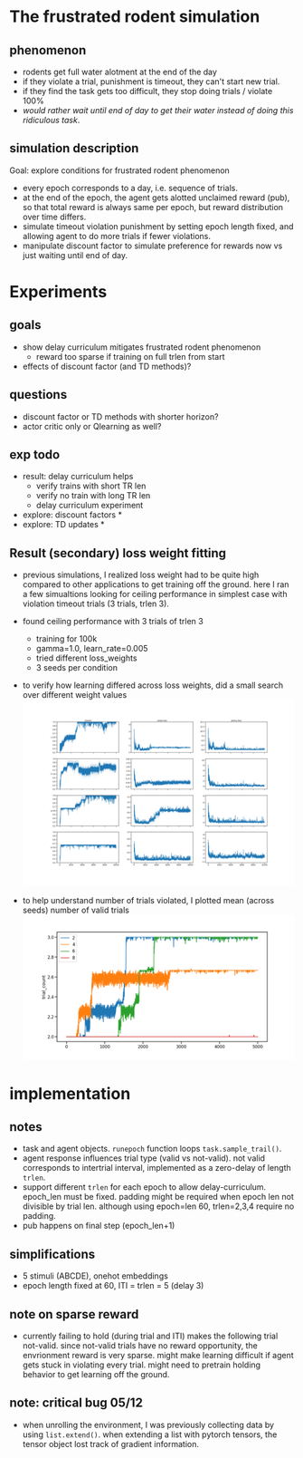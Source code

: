 # The frustrated rodent simulation

## phenomenon 
* rodents get full water alotment at the end of the day
* if they violate a trial, punishment is timeout, they can't start new trial. 
* if they find the task gets too difficult, they stop doing trials / violate 100% 
* _would rather wait until end of day to get their water instead of doing this ridiculous task_. 

## simulation description
Goal: explore conditions for frustrated rodent phenomenon 
* every epoch corresponds to a day, i.e. sequence of trials. 
* at the end of the epoch, the agent gets alotted unclaimed reward (pub), so that total reward is always same per epoch, but reward distribution over time differs.
* simulate timeout violation punishment by setting epoch length fixed, and allowing agent to do more trials if fewer violations.
* manipulate discount factor to simulate preference for rewards now vs just waiting until end of day.


# Experiments

## goals

* show delay curriculum mitigates frustrated rodent phenomenon
  * reward too sparse if training on full trlen from start
* effects of discount factor (and TD methods)? 

## questions
* discount factor or TD methods with shorter horizon?
* actor critic only or Qlearning as well?

## exp todo
* result: delay curriculum helps
  * verify trains with short TR len
  * verify no train with long TR len
  * delay curriculum experiment
* explore: discount factors
  * 
* explore: TD updates
  * 


## Result (secondary) loss weight fitting
* previous simulations, I realized loss weight had to be quite high compared to other applications to get training off the ground. here I ran a few simualtions looking for ceiling performance in simplest case with violation timeout trials (3 trials, trlen 3).

* found ceiling performance with 3 trials of trlen 3
  * training for 100k
  * gamma=1.0, learn_rate=0.005
  * tried different loss_weights
  * 3 seeds per condition

* to verify how learning differed across loss weights, did a small search over different weight values
![fit-pwm5-reward-LR0.005](figures/loss+reward-pwm5eplen9-REINFORCE-lrate_0.0050-6seeds-gridsearch_lossweight-1925923314.png)

* to help understand number of trials violated, I plotted mean (across seeds) number of valid trials
![fit-pwm5-trialcount-LR0.005](figures/trial_count-pwm5eplen9-REINFORCE-lrate_0.0050-6seeds-gridsearch_lossweight-1925923314.png)


# implementation 

## notes
* task and agent objects. `runepoch` function loops `task.sample_trail()`.
* agent response influences trial type (valid vs not-valid). not valid corresponds to intertrial interval, implemented as a zero-delay of length `trlen`.
* support different `trlen` for each epoch to allow delay-curriculum. epoch_len must be fixed. padding might be required when epoch len not divisible by trial len. although using epoch=len 60, trlen=2,3,4 require no padding.
* pub happens on final step (epoch_len+1)

## simplifications
* 5 stimuli (ABCDE), onehot embeddings
* epoch length fixed at 60, ITI = trlen = 5 (delay 3)

## note on sparse reward
* currently failing to hold (during trial and ITI) makes the following trial not-valid. since not-valid trials have no reward opportunity, the envrionment reward is very sparse. might make learning difficult if agent gets stuck in violating every trial. might need to pretrain holding behavior to get learning off the ground. 

## note: critical bug 05/12
* when unrolling the environment, I was previously collecting data by using `list.extend()`. when extending a list with pytorch tensors, the tensor object lost track of gradient information. 
